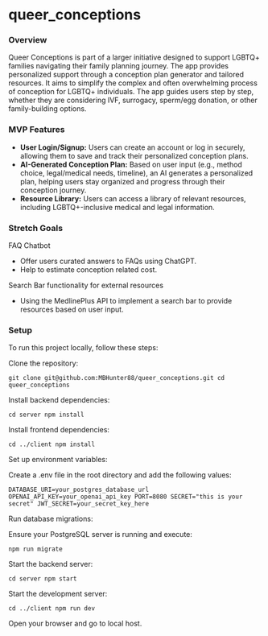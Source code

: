 # queer_conceptions


### Overview
Queer Conceptions is part of a larger initiative designed to support LGBTQ+ families navigating their family planning journey. The app provides personalized support through a conception plan generator and tailored resources. It aims to simplify the complex and often overwhelming process of conception for LGBTQ+ individuals. The app guides users step by step, whether they are considering IVF, surrogacy, sperm/egg donation, or other family-building options.

### MVP Features
- **User Login/Signup:**
Users can create an account or log in securely, allowing them to save and track their personalized conception plans.
- **AI-Generated Conception Plan:**
Based on user input (e.g., method choice, legal/medical needs, timeline), an AI generates a personalized plan, helping users stay organized and progress through their conception journey.
- **Resource Library:**
Users can access a library of relevant resources, including LGBTQ+-inclusive medical and legal information.

### Stretch Goals
 FAQ Chatbot
 - Offer users curated answers to FAQs using ChatGPT.  
- Help to estimate conception related cost.

Search Bar functionality for external resources
- Using the MedlinePlus API to implement a search bar to provide resources based on user input. 

### Setup

To run this project locally, follow these steps:

Clone the repository:

`git clone git@github.com:MBHunter88/queer_conceptions.git
cd queer_conceptions`

Install backend dependencies:

`cd server
npm install`

Install frontend dependencies:

`cd ../client
npm install`

Set up environment variables:

Create a .env file in the root directory and add the following values:

`DATABASE_URI=your_postgres_database_url
OPENAI_API_KEY=your_openai_api_key
PORT=8080
SECRET="this is your secret"
JWT_SECRET=your_secret_key_here`

Run database migrations:

Ensure your PostgreSQL server is running and execute:

`npm run migrate`

Start the backend server:

`cd server
npm start`

Start the development server:

`cd ../client
npm run dev`

Open your browser and go to local host.
